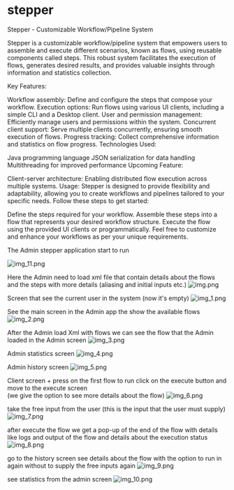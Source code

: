 # stepper
Stepper - Customizable Workflow/Pipeline System

Stepper is a customizable workflow/pipeline system that empowers users to assemble and execute different scenarios, known as flows, using reusable components called steps. This robust system facilitates the execution of flows, generates desired results, and provides valuable insights through information and statistics collection.

Key Features:

Workflow assembly: Define and configure the steps that compose your workflow.
Execution options: Run flows using various UI clients, including a simple CLI and a Desktop client.
User and permission management: Efficiently manage users and permissions within the system.
Concurrent client support: Serve multiple clients concurrently, ensuring smooth execution of flows.
Progress tracking: Collect comprehensive information and statistics on flow progress.
Technologies Used:

Java programming language
JSON serialization for data handling
Multithreading for improved performance
Upcoming Feature:

Client-server architecture: Enabling distributed flow execution across multiple systems.
Usage:
Stepper is designed to provide flexibility and adaptability, allowing you to create workflows and pipelines tailored to your specific needs. Follow these steps to get started:

Define the steps required for your workflow.
Assemble these steps into a flow that represents your desired workflow structure.
Execute the flow using the provided UI clients or programmatically.
Feel free to customize and enhance your workflows as per your unique requirements.




The Admin stepper application start to run

![img_11.png](./imagesReadme/img_11.png)

Here the Admin need to load xml file that contain details about the flows and the steps with more details (aliasing and initial inputs etc.)
![img.png](./imagesReadme/img.png)

Screen that see the current user in the system (now it's empty)
![img_1.png](./imagesReadme/img_1.png)

See the main screen in the Admin app the show the available flows
![img_2.png](./imagesReadme/img_2.png)

After the Admin load Xml with flows
we can see the flow that the Admin loaded in the Admin screen
![img_3.png](./imagesReadme/img_3.png)

Admin statistics screen 
![img_4.png](./imagesReadme/img_4.png)

Admin history screen
![img_5.png](./imagesReadme/img_5.png)

Client screen + press on the first flow to run
click on the execute button and move to the execute screen  
(we give the option to see more details about the flow)
![img_6.png](./imagesReadme/img_6.png)

take the free input from the user (this is the input that the user must supply)
![img_7.png](./imagesReadme/img_7.png)

after execute the flow we get a pop-up of the end of the flow with details like logs and output of the flow and
details about the execution status
![img_8.png](./imagesReadme/img_8.png)

go to the history screen see details about the flow with the option to run in again without to supply the free inputs again
![img_9.png](./imagesReadme/img_9.png)

see statistics from the admin screen
![img_10.png](./imagesReadme/img_10.png)

